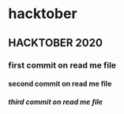 # hacktober
## HACKTOBER 2020
### first commit on read me file
#### second commit on read me file
##### third commit on read me file

